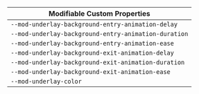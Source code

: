 | Modifiable Custom Properties                         |
| ---------------------------------------------------- |
| `--mod-underlay-background-entry-animation-delay`    |
| `--mod-underlay-background-entry-animation-duration` |
| `--mod-underlay-background-entry-animation-ease`     |
| `--mod-underlay-background-exit-animation-delay`     |
| `--mod-underlay-background-exit-animation-duration`  |
| `--mod-underlay-background-exit-animation-ease`      |
| `--mod-underlay-color`                               |
